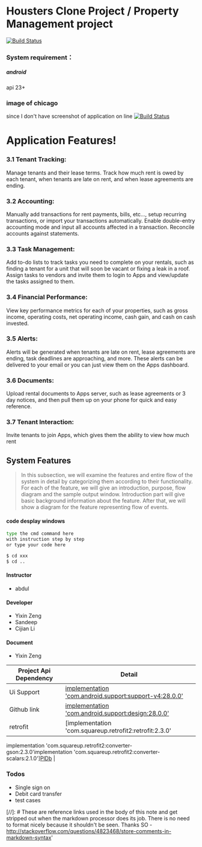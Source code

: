 # Housters Clone Project / Property Management project
[![Build Status](https://travis-ci.org/joemccann/dillinger.svg?branch=master)](https://travis-ci.org/joemccann/dillinger)

### System requirement：

##### android

api 23+

### image of chicago
since I don't have screenshot of application on line
[![Build Status](https://drive.google.com/file/d/1kq3IC2sHoe5UPHuHugg7BALRIfdP53Bo/view?usp=sharing)](https://github.com/)

# Application Features!

### 3.1 Tenant Tracking:
Manage tenants and their lease terms. Track how much rent is owed by
each tenant, when tenants are late on rent, and when lease agreements
are ending.

### 3.2 Accounting:
Manually add transactions for rent payments, bills, etc..., setup
recurring transactions, or import your transactions automatically.
Enable double-entry accounting mode and input all accounts affected in
a transaction. Reconcile accounts against statements.

### 3.3 Task Management:
Add to-do lists to track tasks you need to complete on your rentals,
such as finding a tenant for a unit that will soon be vacant or fixing
a leak in a roof. Assign tasks to vendors and invite them to login to
Apps and view/update the tasks assigned to them.

### 3.4 Financial Performance:
View key performance metrics for each of your properties, such as
gross income, operating costs, net operating income, cash gain, and
cash on cash invested.

### 3.5 Alerts:
Alerts will be generated when tenants are late on rent, lease
agreements are ending, task deadlines are approaching, and more. These
alerts can be delivered to your email or you can just view them on the
Apps dashboard.

### 3.6 Documents:
Upload rental documents to Apps server, such as lease agreements or 3
day notices, and then pull them up on your phone for quick and easy
reference.

### 3.7 Tenant Interaction:
Invite tenants to join Apps, which gives them the ability to view how much rent

## System Features
> In this subsection, we will examine the features and entire flow of
the system in detail by categorizing them according to their
functionality. For each of the feature, we will give an introduction,
purpose, flow diagram and the sample output window. Introduction part
will give basic background information about the feature. After that,
we will show a diagram for the feature representing flow of events.



#### code desplay windows
```sh
type the cmd command here
with instruction step by step
or type your code here

$ cd xxx
$ cd ..
```


#### Instructor
- abdul
#### Developer
- Yixin Zeng
- Sandeep
- Cijian Li
#### Document
- Yixin Zeng


| Project Api Dependency | Detail |
| ------ | ------ |
| Ui Support | [implementation 'com.android.support:support-v4:28.0.0'][PlDb] |
| Github link | [implementation 'com.android.support:design:28.0.0'][PlDb] |
| retrofit | [implementation 'com.squareup.retrofit2:retrofit:2.3.0'
implementation 'com.squareup.retrofit2:converter-gson:2.3.0'implementation
'com.squareup.retrofit2:converter-scalars:2.1.0'][PlDb] |


### Todos

 - Single sign on
 - Debit card transfer
 - test cases

[//]: # These are reference links used in the body of this note and
get stripped out when the markdown processor does its job. There is no
need to format nicely because it shouldn't be seen. Thanks SO -
http://stackoverflow.com/questions/4823468/store-comments-in-markdown-syntax'

[PlDb]:<https://github.com/>